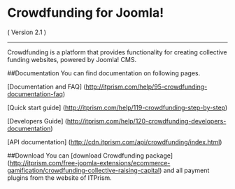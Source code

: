 Crowdfunding for Joomla!
==========================
( Version 2.1 )
- - -

Crowdfunding is a platform that provides functionality for creating collective funding websites, powered by Joomla! CMS.

##Documentation
You can find documentation on following pages.

[Documentation and FAQ] (http://itprism.com/help/95-crowdfunding-documentation-faq)

[Quick start guide] (http://itprism.com/help/119-crowdfunding-step-by-step)

[Developers Guide] (http://itprism.com/help/120-crowdfunding-developers-documentation)

[API documentation] (http://cdn.itprism.com/api/crowdfunding/index.html)

##Download
You can [download Crowdfunding package] (http://itprism.com/free-joomla-extensions/ecommerce-gamification/crowdfunding-collective-raising-capital) and all payment plugins from the website of ITPrism.
